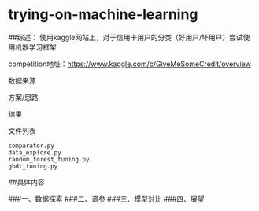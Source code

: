 # trying-on-machine-learning

##综述：
使用kaggle网站上，对于信用卡用户的分类（好用户/坏用户）尝试使用机器学习框架

competition地址：<https://www.kaggle.com/c/GiveMeSomeCredit/overview>

数据来源

方案/思路

结果

文件列表

    comparator.py
    data_explore.py
    random_forest_tuning.py
    gbdt_tuning.py
    


##具体内容

###一、数据探索
###二、调参
###三、模型对比
###四、展望

